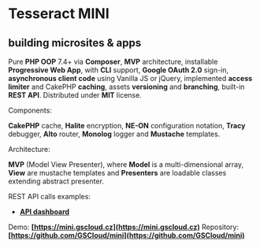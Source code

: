 Tesseract MINI
==============

building microsites & apps
--------------------------

Pure **PHP OOP** 7.4+ via **Composer**, **MVP** architecture, installable **Progressive Web App**, with **CLI** support, **Google OAuth 2.0** sign-in,
**asynchronous client code** using Vanilla JS or jQuery, implemented **access limiter** and CakePHP **caching**, assets **versioning** and **branching**,
built-in **REST API**. Distributed under **MIT** license.

Components:

**CakePHP** cache, **Halite** encryption, **NE-ON** configuration notation, **Tracy** debugger, **Alto** router, **Monolog** logger and **Mustache** templates.

Architecture:

**MVP** (Model View Presenter),
where **Model** is a multi-dimensional array, **View** are mustache templates and **Presenters** are loadable classes extending abstract presenter.

REST API calls examples:

* **[API dashboard](/api)**

Demo: **[https://mini.gscloud.cz](https://mini.gscloud.cz)**
Repository:  **[https://github.com/GSCloud/mini](https://github.com/GSCloud/mini)**
